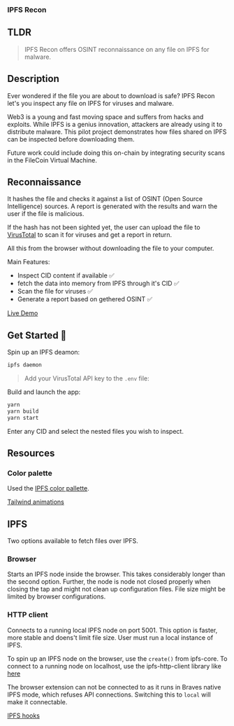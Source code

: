 ### IPFS Recon

## TLDR

> IPFS Recon offers OSINT reconnaissance on any file on IPFS for malware.

## Description

Ever wondered if the file you are about to download is safe? 
IPFS Recon let's you inspect any file on IPFS for viruses and malware.

Web3 is a young and fast moving space and suffers from hacks and exploits.
While IPFS is a genius innovation, attackers are already using it to distribute malware.
This pilot project demonstrates how files shared on IPFS can be inspected before downloading them.

Future work could include doing this on-chain by integrating security scans in the FileCoin Virtual Machine.

## Reconnaissance

It hashes the file and checks it against a list of OSINT (Open Source Intelligence) sources.
A report is generated with the results and warn the user if the file is malicious.

If the hash has not been sighted yet, the user can upload the file to [VirusTotal](https://www.virustotal.com/gui/) to scan it for viruses and get a report in return.

All this from the browser without downloading the file to your computer.

Main Features:

- Inspect CID content if available ✅
- fetch the data into memory from IPFS through it's CID ✅
- Scan the file for viruses ✅
- Generate a report based on gethered OSINT ✅

[Live Demo](https://ipfs-recon.vercel.app/)

## Get Started 🚀

Spin up an IPFS deamon:

```bash
ipfs daemon
```

> Add your VirusTotal API key to the `.env` file:

Build and launch the app:

```bash
yarn 
yarn build
yarn start
```

Enter any CID and select the nested files you wish to inspect.


## Resources


### Color palette

Used the [IPFS color pallette](https://github.com/ipfs-shipyard/ipfs-css/blob/main/theme.json#L2).

[Tailwind animations](https://www.devwares.com/blog/create-animation-with-tailwind-css/)

## IPFS

Two options available to fetch files over IPFS.

### Browser

Starts an IPFS node inside the browser. This takes considerably longer than the second option. Further, the node is node not closed properly when closing the tap and might not clean up configuration files. File size might be limited by browser configurations.

### HTTP client

Connects to a running local IPFS node on port 5001. This option is faster, more stable and doens't limit file size. User must run a local instance of IPFS.

To spin up an IPFS node on the browser, use the `create()` from ipfs-core.
To connect to a running node on localhost, use the ipfs-http-client library like [here](https://github.com/ipfs/js-ipfs/tree/master/packages/ipfs-http-client)

The browser extension can not be connected to as it runs in Braves native IPFS mode, which refuses API connections.
Switching this to `local` will make it connectable.

[IPFS hooks](https://github.com/ipfs-examples/js-ipfs-examples/blob/master/examples/browser-create-react-app/src/App.js)

